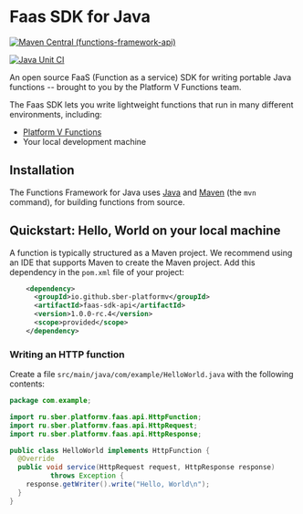 # Faas SDK for Java

[![Maven Central (functions-framework-api)](https://img.shields.io/maven-central/v/io.github.sber-platformv/faas-sdk-api.svg?label=faas-sdk-api)](https://search.maven.org/artifact/io.github.sber-platformv/faas-sdk-api)

[![Java Unit CI](https://github.com/sber-platformv/faas-sdk-java/actions/workflows/unit.yaml/badge.svg)](https://github.com/sber-platformv/faas-sdk-java/actions/workflows/unit.yaml)

An open source FaaS (Function as a service) SDK for writing portable
Java functions -- brought to you by the Platform V Functions team.

The Faas SDK lets you write lightweight functions that run in many
different environments, including:

*   [Platform V Functions](https://developers.sber.ru/portal/tools/platform-v-functions)
*   Your local development machine

## Installation

The Functions Framework for Java uses
[Java](https://java.com/en/download/help/download_options.xml) and
[Maven](http://maven.apache.org/install.html) (the `mvn` command),
for building functions from source.

## Quickstart: Hello, World on your local machine

A function is typically structured as a Maven project. We recommend using an IDE
that supports Maven to create the Maven project. Add this dependency in the
`pom.xml` file of your project:

```xml
    <dependency>
      <groupId>io.github.sber-platformv</groupId>
      <artifactId>faas-sdk-api</artifactId>
      <version>1.0.0-rc.4</version>
      <scope>provided</scope>
    </dependency>
```

### Writing an HTTP function

Create a file `src/main/java/com/example/HelloWorld.java` with the following
contents:

```java
package com.example;

import ru.sber.platformv.faas.api.HttpFunction;
import ru.sber.platformv.faas.api.HttpRequest;
import ru.sber.platformv.faas.api.HttpResponse;

public class HelloWorld implements HttpFunction {
  @Override
  public void service(HttpRequest request, HttpResponse response)
          throws Exception {
    response.getWriter().write("Hello, World\n");
  }
}
```
